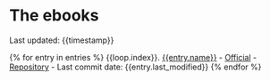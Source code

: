 # The ebooks

Last updated: {{timestamp}}

{% for entry in entries %}
  {{loop.index}}. [{{entry.name}}]({{entry.path}}) - [Official]({{entry.url}}) - [Repository]({{entry.repo_url}}) - Last commit date: {{entry.last_modified}}
{% endfor %}
